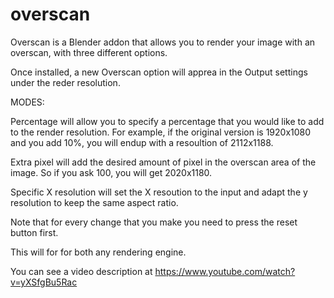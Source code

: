 # overscan
Overscan is a Blender addon that allows you to render your image with an overscan, with three different options.

Once installed, a new Overscan option will apprea in the Output settings under the reder resolution. 

MODES:

Percentage will allow you to specify a percentage that you would like to add to the render resolution. For example, if the original version is 1920x1080 and you add 10%, you will endup with a resoultion of 2112x1188.

Extra pixel will add the desired amount of pixel in the overscan area of the image. So if you ask 100, you will get 2020x1180.

Specific X resolution will set the X resoution to the input and adapt the y resolution to keep the same aspect ratio.

Note that for every change that you make you need to press the reset button first.

This will for for both any rendering engine.

You can see a video description at https://www.youtube.com/watch?v=yXSfgBu5Rac
